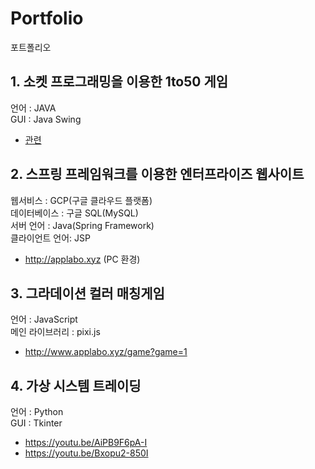 # Portfolio
포트폴리오

 ## 1. 소켓 프로그래밍을 이용한 1to50 게임
  언어 : JAVA
  <br/>GUI : Java Swing
 -	<a href="https://youtu.be/AVnaVDQXX8I">관련 </a>
 
## 2. 스프링 프레임워크를 이용한 엔터프라이즈 웹사이트
 웹서비스 : GCP(구글 클라우드 플랫폼)
 <br/>데이터베이스 : 구글 SQL(MySQL)
 <br/>서버 언어 : Java(Spring Framework)
 <br/>클라이언트 언어: JSP
 
 - http://applabo.xyz (PC 환경)
 
 ## 3. 그라데이션 컬러 매칭게임
 언어 : JavaScript 
 <br/>메인 라이브러리 : pixi.js
 - http://www.applabo.xyz/game?game=1
 
## 4. 가상 시스템 트레이딩
언어 : Python
<br/>GUI : Tkinter
 - https://youtu.be/AiPB9F6pA-I
 - https://youtu.be/Bxopu2-850I
